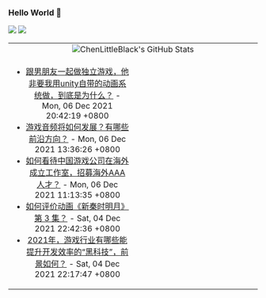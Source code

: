 ### Hello World 👋

[![](https://img.shields.io/badge/@ChenLittleBlack-1a6c81?style=flat&logo=java&logoColor=1a6c81&label=Java&colorA=ffffff)](https://www.java.com/)
[![](https://img.shields.io/badge/@ChenLittleBlack-41b883?style=flat&logo=vuedotjs&logoColor=41b883&label=Vue&colorA=ffffff)](https://cn.vuejs.org/)

<table>
<tr>
<td colspan="2" style="text-align: center;">
<img alt="ChenLittleBlack's GitHub Stats" src="https://github-readme-stats.vercel.app/api?username=ChenLittleBlack&show_icons=true&icon_color=CE1D2D&text_color=718096&bg_color=ffffff&hide_title=true" />
</td>
</tr>
<tr>
<td align="center" valign="middle">

<!-- START_SECTION:blog -->
* <a href='http://www.zhihu.com/question/465865499/answer/2233353283?utm_campaign=rss&utm_medium=rss&utm_source=rss&utm_content=title' target='_blank'>跟男朋友一起做独立游戏，他非要我用unity自带的动画系统做，到底是为什么？</a> - Mon, 06 Dec 2021 20:42:19 +0800
* <a href='http://www.zhihu.com/question/503998063/answer/2258578035?utm_campaign=rss&utm_medium=rss&utm_source=rss&utm_content=title' target='_blank'>游戏音频将如何发展？有哪些前沿方向？</a> - Mon, 06 Dec 2021 13:36:26 +0800
* <a href='http://www.zhihu.com/question/503276127/answer/2254515874?utm_campaign=rss&utm_medium=rss&utm_source=rss&utm_content=title' target='_blank'>如何看待中国游戏公司在海外成立工作室，招募海外AAA人才？</a> - Mon, 06 Dec 2021 11:13:35 +0800
* <a href='http://www.zhihu.com/question/502696942/answer/2254956102?utm_campaign=rss&utm_medium=rss&utm_source=rss&utm_content=title' target='_blank'>如何评价动画《新秦时明月》第 3 集？</a> - Sat, 04 Dec 2021 22:42:36 +0800
* <a href='http://www.zhihu.com/question/502953840/answer/2254325091?utm_campaign=rss&utm_medium=rss&utm_source=rss&utm_content=title' target='_blank'>2021年，游戏行业有哪些能提升开发效率的“黑科技”，前景如何？</a> - Sat, 04 Dec 2021 22:17:47 +0800
<!-- END_SECTION:blog -->

</td>
<td valign="middle" width="50%">

<!-- START_SECTION:douban -->

<!-- END_SECTION:douban -->

</td>
</tr>
</table>
